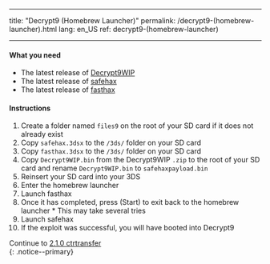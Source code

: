 * * *

title: "Decrypt9 (Homebrew Launcher)" permalink: /decrypt9-(homebrew-launcher).html lang: en_US ref: decrypt9-(homebrew-launcher)

* * *

#### What you need

* The latest release of [Decrypt9WIP](https://github.com/d0k3/Decrypt9WIP/releases/latest/)
* The latest release of [safehax](https://github.com/TiniVi/safehax/releases/latest)
* The latest release of [fasthax](https://github.com/nedwill/fasthax/releases/latest)

#### Instructions

  1. Create a folder named `files9` on the root of your SD card if it does not already exist
  2. Copy `safehax.3dsx` to the `/3ds/` folder on your SD card
  3. Copy `fasthax.3dsx` to the `/3ds/` folder on your SD card
  4. Copy `Decrypt9WIP.bin` from the Decrypt9WIP `.zip` to the root of your SD card and rename `Decrypt9WIP.bin` to `safehaxpayload.bin`
  5. Reinsert your SD card into your 3DS
  6. Enter the homebrew launcher
  7. Launch fasthax
  8. Once it has completed, press (Start) to exit back to the homebrew launcher 
    * This may take several tries
  9. Launch safehax
 10. If the exploit was successful, you will have booted into Decrypt9

Continue to [2.1.0 ctrtransfer](2.1.0-ctrtransfer)  
{: .notice--primary}